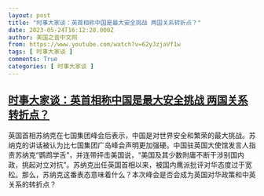 ```yaml
---
layout: post
title: "时事大家谈：英首相称中国是最大安全挑战 两国关系转折点？"
date: 2023-05-24T16:12:28.000Z
author: 美国之音中文网
from: https://www.youtube.com/watch?v=62yJzjaVf1w
tags: [ 时事大家谈 ]
comments: True
categories: [ 时事大家谈 ]
---
```

<!--1684944748000-->
[时事大家谈：英首相称中国是最大安全挑战 两国关系转折点？](https://www.youtube.com/watch?v=62yJzjaVf1w)
------

<div>
英国首相苏纳克在七国集团峰会后表示，中国是对世界安全和繁荣的最大挑战。苏纳克的讲话被认为比七国集团广岛峰会声明更加强硬。中国驻英国大使馆发言人指责苏纳克“鹦鹉学舌”，并连带抨击美国说，“美国及其少数附庸不断干涉别国内政，挑起对立对抗”。苏纳克出任英国首相以来，被国内鹰派批评对华态度过于宽松。那么，苏纳克这番表态意味着什么？本次峰会是否会成为英国对华政策和中英关系的转折点？
</div>
